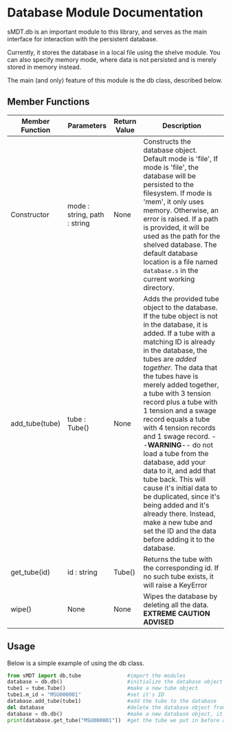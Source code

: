 Database Module Documentation
=============================

sMDT.db is an important module to this library, and serves as the main interface for interaction with the persistent database.

Currently, it stores the database in a local file using the shelve module. You can also specify memory mode, where data is not persisted and is merely stored in memory instead.

The main (and only) feature of this module is the db class, described below.

Member Functions
----------------
Member Function | Parameters | Return Value | Description
---|---|---|---
Constructor | mode : string, path : string | None | Constructs the database object. Default mode is 'file', If mode is 'file', the database will be persisted to the filesystem. If mode is 'mem', it only uses memory. Otherwise, an error is raised. If a path is provided, it will be used as the path for the shelved database. The default database location is a file named `database.s` in the current working directory.
add_tube(tube) | tube : Tube() | None | Adds the provided tube object to the database. If the tube object is not in the database, it is added. If a tube with a matching ID is already in the database, the tubes are *added together.* The data that the tubes have is merely added together, a tube with 3 tension record plus a tube with 1 tension and a swage record equals a tube with 4 tension records and 1 swage record. --**WARNING**-- do not load a tube from the database, add your data to it, and add that tube back. This will cause it's initial data to be duplicated, since it's being added and it's already there. Instead, make a new tube and set the ID and the data before adding it to the database.  
get_tube(id) | id : string | Tube() | Returns the tube with the corresponding id. If no such tube exists, it will raise a KeyError
wipe() | None | None | Wipes the database by deleting all the data. **EXTREME CAUTION ADVISED**	

Usage
-----
Below is a simple example of using the db class.
```python
from sMDT import db,tube               #import the modules
database = db.db()                     #initialize the database object
tube1 = tube.Tube()                    #make a new tube object
tube1.m_id = "MSU000001"               #set it's ID
database.add_tube(tube1)               #add the tube to the database
del database                           #delete the database object from memory, does not effect file storage.
database = db.db()	                   #make a new database object, it reads from storage
print(database.get_tube("MSU000001"))  #get the tube we put in before and print it
```